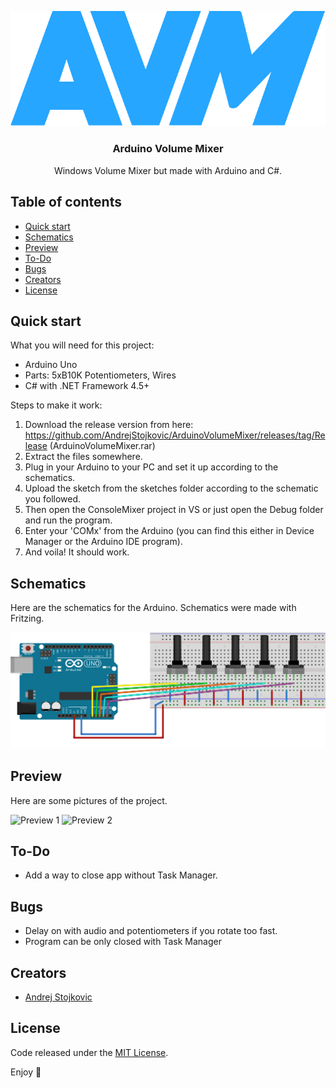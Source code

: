 <p align="center">
  <a href="https://github.com/AndrejStojkovic/Arduino-TempControl">
    <img src="/Misc/Logo.png" alt="Logo">
  </a>

  <h3 align="center">Arduino Volume Mixer</h3>

  <p align="center">
    Windows Volume Mixer but made with Arduino and C#.
  </p>
</p>


## Table of contents

- [Quick start](#quick-start)
- [Schematics](#schematics)
- [Preview](#preview)
- [To-Do](#to-do)
- [Bugs](#bugs)
- [Creators](#creators)
- [License](#license)


## Quick start

What you will need for this project:
- Arduino Uno
- Parts: 5xB10K Potentiometers, Wires
- C# with .NET Framework 4.5+

Steps to make it work:
1. Download the release version from here: https://github.com/AndrejStojkovic/ArduinoVolumeMixer/releases/tag/Release (ArduinoVolumeMixer.rar)
2. Extract the files somewhere.
3. Plug in your Arduino to your PC and set it up according to the schematics.  
4. Upload the sketch from the sketches folder according to the schematic you followed.
5. Then open the ConsoleMixer project in VS or just open the Debug folder and run the program.
6. Enter your 'COMx' from the Arduino (you can find this either in Device Manager or the Arduino IDE program).
7. And voila! It should work.

## Schematics

Here are the schematics for the Arduino.
Schematics were made with Fritzing.

<img src="/Schematic/avm_schem_bb.png" alt="Schematic 1">

## Preview

Here are some pictures of the project.

<img src="/Misc/1.jpg" alt="Preview 1">
<img src="/Misc/2.jpg" alt="Preview 2">

## To-Do

- Add a way to close app without Task Manager.

## Bugs

- Delay on with audio and potentiometers if you rotate too fast.
- Program can be only closed with Task Manager

## Creators

- [Andrej Stojkovic](https://github.com/AndrejStojkovic)

## License

Code released under the [MIT License](LICENSE.md).

Enjoy :metal:
